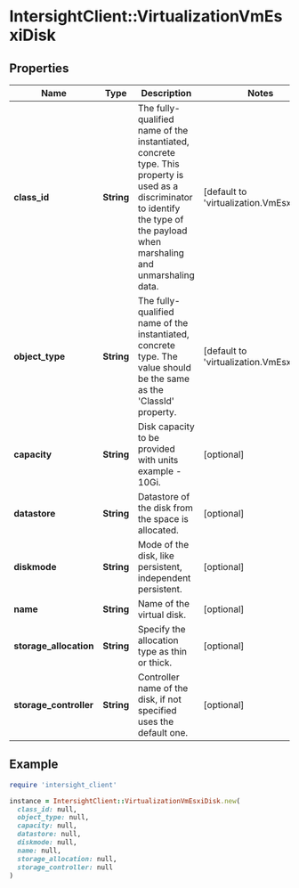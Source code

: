 # IntersightClient::VirtualizationVmEsxiDisk

## Properties

| Name | Type | Description | Notes |
| ---- | ---- | ----------- | ----- |
| **class_id** | **String** | The fully-qualified name of the instantiated, concrete type. This property is used as a discriminator to identify the type of the payload when marshaling and unmarshaling data. | [default to &#39;virtualization.VmEsxiDisk&#39;] |
| **object_type** | **String** | The fully-qualified name of the instantiated, concrete type. The value should be the same as the &#39;ClassId&#39; property. | [default to &#39;virtualization.VmEsxiDisk&#39;] |
| **capacity** | **String** | Disk capacity to be provided with units example - 10Gi. | [optional] |
| **datastore** | **String** | Datastore of the disk from the space is allocated. | [optional] |
| **diskmode** | **String** | Mode of the disk, like persistent, independent persistent. | [optional] |
| **name** | **String** | Name of the virtual disk. | [optional] |
| **storage_allocation** | **String** | Specify the allocation type as thin or thick. | [optional] |
| **storage_controller** | **String** | Controller name of the disk, if not specified uses the default one. | [optional] |

## Example

```ruby
require 'intersight_client'

instance = IntersightClient::VirtualizationVmEsxiDisk.new(
  class_id: null,
  object_type: null,
  capacity: null,
  datastore: null,
  diskmode: null,
  name: null,
  storage_allocation: null,
  storage_controller: null
)
```

